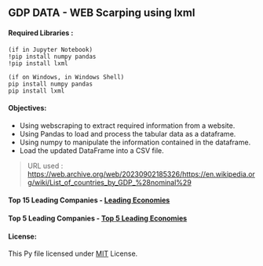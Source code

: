## GDP DATA - WEB Scarping using lxml

#### Required Libraries :

```
(if in Jupyter Notebook)
!pip install numpy pandas
!pip install lxml
```

```
(if on Windows, in Windows Shell)
pip install numpy pandas
pip install lxml
```


#### Objectives:
- Using webscraping to extract required information from a website.
- Using Pandas to load and process the tabular data as a dataframe.
- Using numpy to manipulate the information contained in the dataframe.
- Load the updated DataFrame into a CSV file.

> URL used : https://web.archive.org/web/20230902185326/https://en.wikipedia.org/wiki/List_of_countries_by_GDP_%28nominal%29

#### Top 15 Leading Companies - [Leading Economies](./Leading_Economies.csv)

#### Top 5 Leading Companies - [Top 5 Leading Economies](./top5.csv)

#### License:
This Py file licensed under [MIT](./LICENSE) License.
